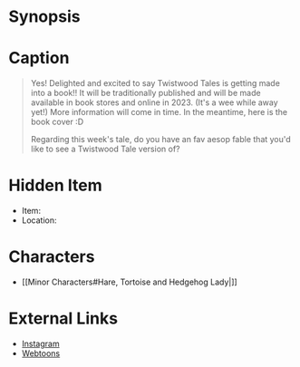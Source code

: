 # Synopsis


# Caption
> Yes! Delighted and excited to say Twistwood Tales is getting made into a book!! It will be traditionally published and will be made available in book stores and online in 2023. (It's a wee while away yet!) 
> More information will come in time. In the meantime, here is the book cover :D
> 
> Regarding this week's tale, do you have an fav aesop fable that you'd like to see a Twistwood Tale version of?

# Hidden Item
* Item: 
* Location: <strike></strike>

# Characters
* [[Minor Characters#Hare, Tortoise and Hedgehog Lady|]]

# External Links
* [Instagram](https://www.instagram.com/p/Cg2ZsPSsDXD/?igshid=YmMyMTA2M2Y=)
* [Webtoons](https://www.webtoons.com/en/challenge/twistwood-tales/113-tortoise-and-the-hare/viewer?title_no=344740&episode_no=123)